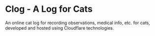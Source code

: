 # Clog - A Log for Cats

An online cat log for recording observations, medical info, etc. for cats, developed and hosted using Cloudflare technologies.

